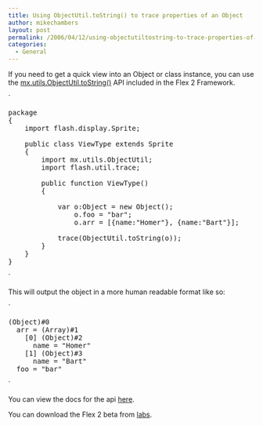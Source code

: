 ```yaml
---
title: Using ObjectUtil.toString() to trace properties of an Object
author: mikechambers
layout: post
permalink: /2006/04/12/using-objectutiltostring-to-trace-properties-of-an-object/
categories:
  - General
---
```



If you need to get a quick view into an Object or class instance, you can use the [mx.utils.ObjectUtil.toString()][1] API included in the Flex 2 Framework.  
<!--more-->

  
`
<pre>package
{
	import flash.display.Sprite;
	
	public class ViewType extends Sprite
	{
		import mx.utils.ObjectUtil;
		import flash.util.trace;
		
		public function ViewType()
		{
			
			var o:Object = new Object();
				o.foo = "bar";
				o.arr = [{name:"Homer"}, {name:"Bart"}];

			trace(ObjectUtil.toString(o));
		}
	}
}</pre>
<p>`

This will output the object in a more human readable format like so:

`
<pre>(Object)#0
  arr = (Array)#1
    [0] (Object)#2
      name = "Homer"
    [1] (Object)#3
      name = "Bart"
  foo = "bar"
</pre>
<p>`

You can view the docs for the api [here][1].

You can download the Flex 2 beta from [labs][2].

 [1]: http://livedocs.macromedia.com/labs/1/flex/langref/mx/utils/ObjectUtil.html#toString()
 [2]: http://www.macromedia.com/go/labs_flex2_downloads